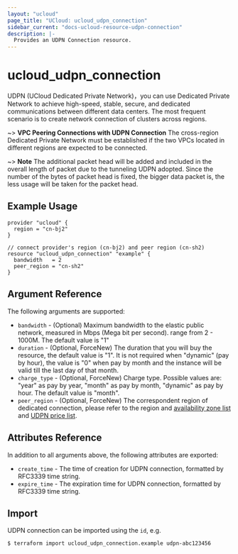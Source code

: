 ```yaml
---
layout: "ucloud"
page_title: "UCloud: ucloud_udpn_connection"
sidebar_current: "docs-ucloud-resource-udpn-connection"
description: |-
  Provides an UDPN Connection resource.
---
```


# ucloud_udpn_connection

UDPN (UCloud Dedicated Private Network)，you can use Dedicated Private Network to achieve high-speed, stable, secure, and dedicated communications between different data centers. The most frequent scenario is to create network connection of clusters across regions.

~> **VPC Peering Connections with UDPN Connection** The cross-region Dedicated Private Network must be established if the two VPCs located in different regions are expected to be connected.

~> **Note** The additional packet head will be added and included in the overall length of packet due to the tunneling UDPN adopted. Since the number of the bytes of packet head is fixed, the bigger data packet is, the less usage will be taken for the packet head.

## Example Usage

```hcl
provider "ucloud" {
  region = "cn-bj2"
}

// connect provider's region (cn-bj2) and peer region (cn-sh2)
resource "ucloud_udpn_connection" "example" {
  bandwidth   = 2
  peer_region = "cn-sh2"
}
```

## Argument Reference

The following arguments are supported:

* `bandwidth` - (Optional) Maximum bandwidth to the elastic public network, measured in Mbps (Mega bit per second). range from 2 - 1000M. The default value is "1"
* `duration` - (Optional, ForceNew) The duration that you will buy the resource, the default value is "1". It is not required when "dynamic" (pay by hour), the value is "0" when pay by month and the instance will be valid till the last day of that month.
* `charge_type` - (Optional, ForceNew) Charge type. Possible values are: "year" as pay by year, "month" as pay by month, "dynamic" as pay by hour. The default value is "month".
* `peer_region` - (Optional, ForceNew) The correspondent region of dedicated connection, please refer to the region and [availability zone list](https://docs.ucloud.cn/api/summary/regionlist) and [UDPN price list](https://docs.ucloud.cn/network/udpn/udpn_price).

## Attributes Reference

In addition to all arguments above, the following attributes are exported:

* `create_time` - The time of creation for UDPN connection, formatted by RFC3339 time string.
* `expire_time` - The expiration time for UDPN connection, formatted by RFC3339 time string.

## Import

UDPN connection can be imported using the `id`, e.g.

```
$ terraform import ucloud_udpn_connection.example udpn-abc123456
```